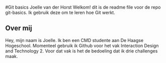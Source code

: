 #Git basics Joelle van der Horst
Welkom! dit is de readme file voor de repo git-basics. Ik gebruik deze om te leren hoe Git werkt.

## Over mij
Hey, mijn naam is Joelle. Ik ben een CMD studente aan De Haagse Hogeschool. Momenteel gebruik ik Github voor het vak Interaction Design and Technology 2. Voor dat vak is het de bedoeling dat ik drie challenges maak. 